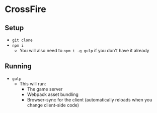 # CrossFire

## Setup

* `git clone`
* `npm i`
  * You will also need to `npm i -g gulp` if you don't have it already

## Running

* `gulp`
  * This will run:
    * The game server
    * Webpack asset bundling
    * Browser-sync for the client (automatically reloads when you change client-side code)
